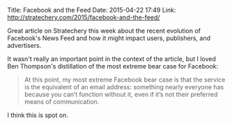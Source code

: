 Title: Facebook and the Feed
Date: 2015-04-22 17:49
Link: http://stratechery.com/2015/facebook-and-the-feed/

Great article on Stratechery this week about the recent evolution of Facebook's News Feed and how it might impact users, publishers, and advertisers.

It wasn't really an important point in the context of the article, but I loved Ben Thompson's distillation of the most extreme bear case for Facebook:

> At this point, my most extreme Facebook bear case is that the service is the equivalent of an email address: something nearly everyone has because you can’t function without it, even if it’s not their preferred means of communication.

I think this is spot on.
